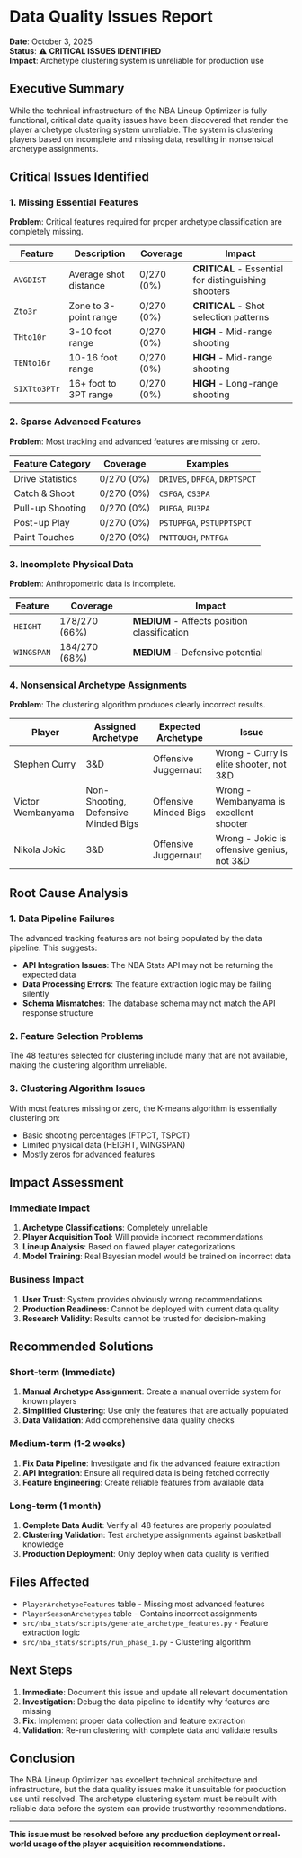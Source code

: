 # Data Quality Issues Report

**Date**: October 3, 2025  
**Status**: ⚠️ **CRITICAL ISSUES IDENTIFIED**  
**Impact**: Archetype clustering system is unreliable for production use

## Executive Summary

While the technical infrastructure of the NBA Lineup Optimizer is fully functional, critical data quality issues have been discovered that render the player archetype clustering system unreliable. The system is clustering players based on incomplete and missing data, resulting in nonsensical archetype assignments.

## Critical Issues Identified

### 1. Missing Essential Features

**Problem**: Critical features required for proper archetype classification are completely missing.

| Feature | Description | Coverage | Impact |
|---------|-------------|----------|---------|
| `AVGDIST` | Average shot distance | 0/270 (0%) | **CRITICAL** - Essential for distinguishing shooters |
| `Zto3r` | Zone to 3-point range | 0/270 (0%) | **CRITICAL** - Shot selection patterns |
| `THto10r` | 3-10 foot range | 0/270 (0%) | **HIGH** - Mid-range shooting |
| `TENto16r` | 10-16 foot range | 0/270 (0%) | **HIGH** - Mid-range shooting |
| `SIXTto3PTr` | 16+ foot to 3PT range | 0/270 (0%) | **HIGH** - Long-range shooting |

### 2. Sparse Advanced Features

**Problem**: Most tracking and advanced features are missing or zero.

| Feature Category | Coverage | Examples |
|------------------|----------|----------|
| Drive Statistics | 0/270 (0%) | `DRIVES`, `DRFGA`, `DRPTSPCT` |
| Catch & Shoot | 0/270 (0%) | `CSFGA`, `CS3PA` |
| Pull-up Shooting | 0/270 (0%) | `PUFGA`, `PU3PA` |
| Post-up Play | 0/270 (0%) | `PSTUPFGA`, `PSTUPPTSPCT` |
| Paint Touches | 0/270 (0%) | `PNTTOUCH`, `PNTFGA` |

### 3. Incomplete Physical Data

**Problem**: Anthropometric data is incomplete.

| Feature | Coverage | Impact |
|---------|----------|---------|
| `HEIGHT` | 178/270 (66%) | **MEDIUM** - Affects position classification |
| `WINGSPAN` | 184/270 (68%) | **MEDIUM** - Defensive potential |

### 4. Nonsensical Archetype Assignments

**Problem**: The clustering algorithm produces clearly incorrect results.

| Player | Assigned Archetype | Expected Archetype | Issue |
|--------|-------------------|-------------------|-------|
| Stephen Curry | 3&D | Offensive Juggernaut | Wrong - Curry is elite shooter, not 3&D |
| Victor Wembanyama | Non-Shooting, Defensive Minded Bigs | Offensive Minded Bigs | Wrong - Wembanyama is excellent shooter |
| Nikola Jokic | 3&D | Offensive Juggernaut | Wrong - Jokic is offensive genius, not 3&D |

## Root Cause Analysis

### 1. Data Pipeline Failures

The advanced tracking features are not being populated by the data pipeline. This suggests:

- **API Integration Issues**: The NBA Stats API may not be returning the expected data
- **Data Processing Errors**: The feature extraction logic may be failing silently
- **Schema Mismatches**: The database schema may not match the API response structure

### 2. Feature Selection Problems

The 48 features selected for clustering include many that are not available, making the clustering algorithm unreliable.

### 3. Clustering Algorithm Issues

With most features missing or zero, the K-means algorithm is essentially clustering on:
- Basic shooting percentages (FTPCT, TSPCT)
- Limited physical data (HEIGHT, WINGSPAN)
- Mostly zeros for advanced features

## Impact Assessment

### Immediate Impact

1. **Archetype Classifications**: Completely unreliable
2. **Player Acquisition Tool**: Will provide incorrect recommendations
3. **Lineup Analysis**: Based on flawed player categorizations
4. **Model Training**: Real Bayesian model would be trained on incorrect data

### Business Impact

1. **User Trust**: System provides obviously wrong recommendations
2. **Production Readiness**: Cannot be deployed with current data quality
3. **Research Validity**: Results cannot be trusted for decision-making

## Recommended Solutions

### Short-term (Immediate)

1. **Manual Archetype Assignment**: Create a manual override system for known players
2. **Simplified Clustering**: Use only the features that are actually populated
3. **Data Validation**: Add comprehensive data quality checks

### Medium-term (1-2 weeks)

1. **Fix Data Pipeline**: Investigate and fix the advanced feature extraction
2. **API Integration**: Ensure all required data is being fetched correctly
3. **Feature Engineering**: Create reliable features from available data

### Long-term (1 month)

1. **Complete Data Audit**: Verify all 48 features are properly populated
2. **Clustering Validation**: Test archetype assignments against basketball knowledge
3. **Production Deployment**: Only deploy when data quality is verified

## Files Affected

- `PlayerArchetypeFeatures` table - Missing most advanced features
- `PlayerSeasonArchetypes` table - Contains incorrect assignments
- `src/nba_stats/scripts/generate_archetype_features.py` - Feature extraction logic
- `src/nba_stats/scripts/run_phase_1.py` - Clustering algorithm

## Next Steps

1. **Immediate**: Document this issue and update all relevant documentation
2. **Investigation**: Debug the data pipeline to identify why features are missing
3. **Fix**: Implement proper data collection and feature extraction
4. **Validation**: Re-run clustering with complete data and validate results

## Conclusion

The NBA Lineup Optimizer has excellent technical architecture and infrastructure, but the data quality issues make it unsuitable for production use until resolved. The archetype clustering system must be rebuilt with reliable data before the system can provide trustworthy recommendations.

---

**This issue must be resolved before any production deployment or real-world usage of the player acquisition recommendations.**

